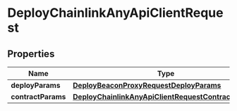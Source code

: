 
# DeployChainlinkAnyApiClientRequest

## Properties
Name | Type | Description | Notes
------------ | ------------- | ------------- | -------------
**deployParams** | [**DeployBeaconProxyRequestDeployParams**](DeployBeaconProxyRequestDeployParams.md) |  | 
**contractParams** | [**DeployChainlinkAnyApiClientRequestContractParams**](DeployChainlinkAnyApiClientRequestContractParams.md) |  | 



